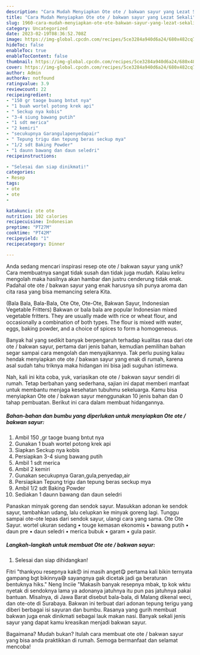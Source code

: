 ```yaml
---
description: "Cara Mudah Menyiapkan Ote ote / bakwan sayur yang Lezat Sekali"
title: "Cara Mudah Menyiapkan Ote ote / bakwan sayur yang Lezat Sekali"
slug: 1960-cara-mudah-menyiapkan-ote-ote-bakwan-sayur-yang-lezat-sekali
category: Uncategorized
date: 2023-02-19T08:36:52.708Z
image: https://img-global.cpcdn.com/recipes/5ce3284a940d6a24/680x482cq70/ote-ote-bakwan-sayur-foto-resep-utama.jpg
hideToc: false
enableToc: true
enableTocContent: false
thumbnail: https://img-global.cpcdn.com/recipes/5ce3284a940d6a24/680x482cq70/ote-ote-bakwan-sayur-foto-resep-utama.jpg
cover: https://img-global.cpcdn.com/recipes/5ce3284a940d6a24/680x482cq70/ote-ote-bakwan-sayur-foto-resep-utama.jpg
author: Admin
authorAv: notfound
ratingvalue: 3.9
reviewcount: 22
recipeingredient:
- "150 gr taoge buang bntut nya"
- "1 buah wortel potong krek api"
- " Seckup nya kobis"
- "3-4 siung bawang putih"
- "1 sdt merica"
- "2 kemiri"
- "secukupnya Garangulapenyedapair"
- " Tepung trigu dan tepung beras seckup mya"
- "1/2 sdt Baking Powder"
- "1 daunn bawang dan daun seledri"
recipeinstructions:

- "Selesai dan siap dinikmati!"
categories:
- Resep
tags:
- ote
- ote
- 

katakunci: ote ote  
nutrition: 102 calories
recipecuisine: Indonesian
preptime: "PT27M"
cooktime: "PT42M"
recipeyield: "1"
recipecategory: Dinner

---
```





Anda sedang mencari inspirasi resep ote ote / bakwan sayur yang unik? Cara membuatnya sangat tidak susah dan tidak juga mudah. Kalau keliru mengolah maka hasilnya akan hambar dan justru cenderung tidak enak. Padahal ote ote / bakwan sayur yang enak harusnya sih punya aroma dan cita rasa yang bisa memancing selera Kita.





(Bala Bala, Bala-Bala, Ote Ote, Ote-Ote, Bakwan Sayur, Indonesian Vegetable Fritters) Bakwan or bala bala are popular Indonesian mixed vegetable fritters. They are usually made with rice or wheat flour, and occasionally a combination of both types. The flour is mixed with water, eggs, baking powder, and a choice of spices to form a homogeneous.

Banyak hal yang sedikit banyak berpengaruh terhadap kualitas rasa dari ote ote / bakwan sayur, pertama dari jenis bahan, kemudian pemilihan bahan segar sampai cara mengolah dan menyajikannya. Tak perlu pusing kalau hendak menyiapkan ote ote / bakwan sayur yang enak di rumah, karena asal sudah tahu triknya maka hidangan ini bisa jadi suguhan istimewa.






Nah, kali ini kita coba, yuk, variasikan ote ote / bakwan sayur sendiri di rumah. Tetap berbahan yang sederhana, sajian ini dapat memberi manfaat untuk membantu menjaga kesehatan tubuhmu sekeluarga. Kamu bisa menyiapkan Ote ote / bakwan sayur menggunakan 10 jenis bahan dan 0 tahap pembuatan. Berikut ini cara dalam membuat hidangannya.

<!--inarticleads1-->

##### Bahan-bahan dan bumbu yang diperlukan untuk menyiapkan Ote ote / bakwan sayur:

1. Ambil 150 ,gr taoge buang bntut nya
1. Gunakan 1 buah wortel potong krek api
1. Siapkan  Seckup nya kobis
1. Persiapkan 3-4 siung bawang putih
1. Ambil 1 sdt merica
1. Ambil 2 kemiri
1. Gunakan secukupnya Garan,gula,penyedap,air
1. Persiapkan  Tepung trigu dan tepung beras seckup mya
1. Ambil 1/2 sdt Baking Powder
1. Sediakan 1 daunn bawang dan daun seledri


Panaskan minyak goreng dan sendok sayur. Masukkan adonan ke sendok sayur, tambahkan udang, lalu celupkan ke minyak goreng lagi. Tunggu sampai ote-ote lepas dari sendok sayur, ulangi cara yang sama. Ote Ote Sayur. wortel ukuran sedang • touge kemasan ekonomis • bawang putih • daun pre • daun seledri • merica bubuk • garam • gula pasir. 

<!--inarticleads2-->

##### Langkah-langkah untuk membuat Ote ote / bakwan sayur:


1. Selesai dan siap dihidangkan!

Fitri &#34;thankyou resepnya kak😍 ini masih anget😋 pertama kali bikin ternyata gampang bgt bikinnya😅 sayangnya gak dicetak jadi ga beraturan bentuknya hiks.&#34; Neng Inciie &#34;Makasih banyak resepnya mbak, tp kok wktu nyetak di sendoknya lama ya adonanya jatuhnya itu pun pas jatuhnya pakai bantuan. Misalnya, di Jawa Barat disebut bala-bala, di Malang dikenal weci, dan ote-ote di Surabaya. Bakwan ini terbuat dari adonan tepung terigu yang diberi berbagai isi sayuran dan bumbu. Rasanya yang gurih membuat bakwan juga enak dinikmati sebagai lauk makan nasi. Banyak sekali jenis sayur yang dapat kamu kreasikan menjadi bakwan sayur. 

Bagaimana? Mudah bukan? Itulah cara membuat ote ote / bakwan sayur yang bisa anda praktikkan di rumah. Semoga bermanfaat dan selamat mencoba!
